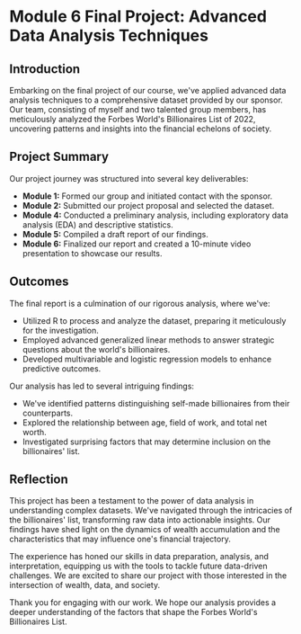 # Module 6 Final Project: Advanced Data Analysis Techniques

## Introduction

Embarking on the final project of our course, we've applied advanced data analysis techniques to a comprehensive dataset provided by our sponsor. Our team, consisting of myself and two talented group members, has meticulously analyzed the Forbes World's Billionaires List of 2022, uncovering patterns and insights into the financial echelons of society.

## Project Summary

Our project journey was structured into several key deliverables:

- **Module 1:** Formed our group and initiated contact with the sponsor.
- **Module 2:** Submitted our project proposal and selected the dataset.
- **Module 4:** Conducted a preliminary analysis, including exploratory data analysis (EDA) and descriptive statistics.
- **Module 5:** Compiled a draft report of our findings.
- **Module 6:** Finalized our report and created a 10-minute video presentation to showcase our results.

## Outcomes

The final report is a culmination of our rigorous analysis, where we've:

- Utilized R to process and analyze the dataset, preparing it meticulously for the investigation.
- Employed advanced generalized linear methods to answer strategic questions about the world's billionaires.
- Developed multivariable and logistic regression models to enhance predictive outcomes.

Our analysis has led to several intriguing findings:

- We've identified patterns distinguishing self-made billionaires from their counterparts.
- Explored the relationship between age, field of work, and total net worth.
- Investigated surprising factors that may determine inclusion on the billionaires' list.

## Reflection

This project has been a testament to the power of data analysis in understanding complex datasets. We've navigated through the intricacies of the billionaires' list, transforming raw data into actionable insights. Our findings have shed light on the dynamics of wealth accumulation and the characteristics that may influence one's financial trajectory.

The experience has honed our skills in data preparation, analysis, and interpretation, equipping us with the tools to tackle future data-driven challenges. We are excited to share our project with those interested in the intersection of wealth, data, and society.

Thank you for engaging with our work. We hope our analysis provides a deeper understanding of the factors that shape the Forbes World's Billionaires List.

